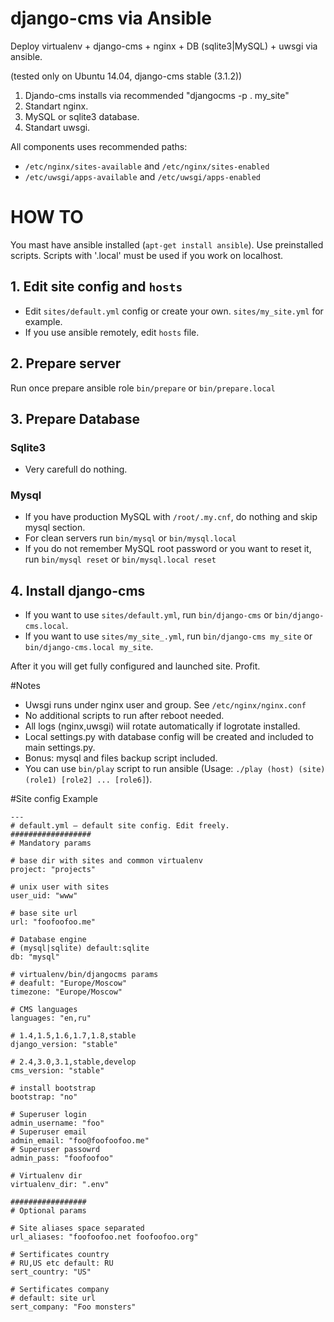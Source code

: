 # django-cms via Ansible
Deploy virtualenv + django-cms + nginx + DB (sqlite3|MySQL) + uwsgi via ansible.

(tested only on Ubuntu 14.04, django-cms stable (3.1.2))

1) Djando-cms installs via recommended "djangocms -p . my_site"
2) Standart nginx.
3) MySQL or sqlite3 database.
4) Standart uwsgi.

All components uses recommended paths:
* `/etc/nginx/sites-available` and `/etc/nginx/sites-enabled`
* `/etc/uwsgi/apps-available` and `/etc/uwsgi/apps-enabled`

# HOW TO

You mast have ansible installed (`apt-get install ansible`).
Use preinstalled scripts. Scripts with '.local' must be used if you work on localhost.

## 1. Edit site config and `hosts`
* Edit `sites/default.yml` config or create your own. `sites/my_site.yml` for example.
* If you use ansible remotely, edit `hosts` file.

## 2. Prepare server
Run once prepare ansible role `bin/prepare` or `bin/prepare.local`

## 3. Prepare Database
### Sqlite3
* Very carefull do nothing.
### Mysql
* If you have production MySQL with `/root/.my.cnf`, do nothing and skip mysql section.
* For clean servers run `bin/mysql` or `bin/mysql.local`
* If you do not remember MySQL root password or you want to reset it, run `bin/mysql reset` or `bin/mysql.local reset`

## 4. Install django-cms
* If you want to use `sites/default.yml`, run `bin/django-cms` or `bin/django-cms.local`.
* If you want to use `sites/my_site_.yml`, run `bin/django-cms my_site` or `bin/django-cms.local my_site`.

After it you will get fully configured and launched site. Profit.

#Notes
* Uwsgi runs under nginx user and group. See `/etc/nginx/nginx.conf`
* No additional scripts to run after reboot needed.
* All logs (nginx,uwsgi) wiil rotate automatically if logrotate installed.
* Local settings.py with database config will be created and included to main settings.py.
* Bonus: mysql and files backup script included.
* You can use `bin/play` script to run ansible (Usage: `./play (host) (site) (role1) [role2] ... [role6]`).

#Site config Example
```
---
# default.yml — default site config. Edit freely.
##################
# Mandatory params

# base dir with sites and common virtualenv
project: "projects"

# unix user with sites
user_uid: "www"

# base site url
url: "foofoofoo.me"

# Database engine
# (mysql|sqlite) default:sqlite
db: "mysql"

# virtualenv/bin/djangocms params
# deafult: "Europe/Moscow"
timezone: "Europe/Moscow"

# CMS languages
languages: "en,ru"

# 1.4,1.5,1.6,1.7,1.8,stable
django_version: "stable"

# 2.4,3.0,3.1,stable,develop
cms_version: "stable"

# install bootstrap
bootstrap: "no"

# Superuser login
admin_username: "foo"
# Superuser email
admin_email: "foo@foofoofoo.me"
# Superuser passowrd
admin_pass: "foofoofoo"

# Virtualenv dir
virtualenv_dir: ".env"

#################
# Optional params

# Site aliases space separated
url_aliases: "foofoofoo.net foofoofoo.org"

# Sertificates country
# RU,US etc default: RU
sert_country: "US"

# Sertificates company
# default: site url
sert_company: "Foo monsters"
```
